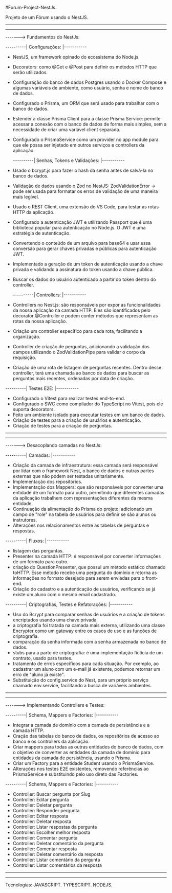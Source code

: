#Forum-Project-NestJs.
 
Projeto de um Fórum usando o NestJS.

____________________________________________________________________________________________________________________________________________________________________________________________________________________
____________________________________________________________________________________________________________________________________________________________________________________________________________________
-------> Fundamentos do NestJs:

  ----------| Configurações: |-----------

- NestJS, um framework opinado do ecossistema do Node.js.
- Decorators: como @Get e @Post para definir os métodos HTTP que serão utilizados.
- Configuração do banco de dados Postgres usando o Docker Compose e algumas variáveis de ambiente, como usuário, senha e nome do banco de dados.
- Configurado o Prisma, um ORM que será usado para trabalhar com o banco de dados.
- Estender a classe Prisma Client para a classe Prisma Service: permite acessar a conexão com o banco de dados de forma mais simples, sem a necessidade de criar uma variável client separada.
- Configurado o PrismaService como um provider no app module para que ele possa ser injetado em outros serviços e controllers da aplicação.

  
  ----------| Senhas, Tokens e Validações: |-----------
  
- Usado o bcrypt.js para fazer o hash da senha antes de salvá-la no banco de dados.
- Validação de dados usando o Zod no NestJS: ZodValidationError -> pode ser usada para formatar os erros de validação de uma maneira mais legível.
- Usado o REST Client, uma extensão do VS Code, para testar as rotas HTTP da aplicação.
- Configurado a autenticação JWT e utilizando Passport que é uma biblioteca popular para autenticação no Node.js. O JWT é uma estratégia de autenticação.
- Convertendo o conteúdo de um arquivo para base64 e usar essa conversão para gerar chaves privadas e públicas para autenticação JWT.
- Implementado a geração de um token de autenticação usando a chave privada e validando a assinatura do token usando a chave pública.
- Buscar os dados do usuário autenticado a partir do token dentro do controller.
  
  ----------| Controllers: |-----------

- Controllers no Nest.js: são responsáveis por expor as funcionalidades da nossa aplicação na camada HTTP. Eles são identificados pelo decorator @Controller e podem conter métodos que representam as rotas da nossa aplicação.
- Criação um controller específico para cada rota, facilitando a organização.
- Controller de criação de perguntas, adicionando a validação dos campos utilizando o ZodValidationPipe para validar o corpo da requisição.
- Criação de uma rota de listagem de perguntas recentes. Dentro desse controller, terá uma chamada ao banco de dados para buscar as perguntas mais recentes, ordenadas por data de criação.
  
----------| Testes E2E: |-----------

- Configurado o Vitest para realizar testes end-to-end.
- Configurado o SWC como compilador do TypeScript no Vitest, pois ele suporta decorators.
- Feito um ambiente isolado para executar testes em um banco de dados.
- Criação de testes para a criação de usuários e autenticação.
- Criação de testes para a criação de perguntas.

____________________________________________________________________________________________________________________________________________________________________________________________________________________
____________________________________________________________________________________________________________________________________________________________________________________________________________________
-------> Desacoplando camadas no NestJs:

----------| Camadas: |-----------

- Criação da camada de infraestrutura: essa camada será responsável por lidar com o framework Nest, o banco de dados e outras partes externas que não podem ser testadas unitariamente.
- Implementação dos repositórios.
- Implementação dos Mappers: que são responsáveis por converter uma entidade de um formato para outro, permitindo que diferentes camadas da aplicação trabalhem com representações diferentes da mesma entidade.
- Continuação da alimentação do Prisma do projeto: adicionado um campo de "role" na tabela de usuários para definir se são alunos ou instrutores.
- Alterações nos relacionamentos entre as tabelas de perguntas e respostas.

----------| Fluxos: |-----------

- listagem das perguntas.
- Presenter na camada HTTP: é responsável por converter informações de um formato para outro.
- criação do QuestionPresenter, que possui um método estático chamado toHTTP. Esse método recebe uma pergunta do domínio e retorna as informações no formato desejado para serem enviadas para o front-end.
- Criação do cadastro e a autenticação de usuários, verificando se já existe um aluno com o mesmo email cadastrado.

----------| Criptografias, Testes e Refatorações: |-----------

- Uso do Bcrypt para comparar senhas de usuários e a criação de tokens encriptados usando uma chave privada.
- a criptografia foi tratada na camada mais externa, utilizando uma classe Encrypter como um gateway entre os casos de uso e as funções de criptografia.
- comparação da senha informada com a senha armazenada no banco de dados.
- stubs para a parte de criptografia: é uma implementação fictícia de um contrato, usado para testes.
- tratamento de erros específicos para cada situação. Por exemplo, ao cadastrar um aluno com um e-mail já existente, podemos retornar um erro de "aluno já existe".
- Substituição do config.service do Nest, para um próprio serviço chamado env.service, facilitando a busca de variáveis ambientes.

____________________________________________________________________________________________________________________________________________________________________________________________________________________
____________________________________________________________________________________________________________________________________________________________________________________________________________________
-------> Implementando Controllers e Testes:

----------| Schema, Mappers e Factories: |-----------

- Integrar a camada de domínio com a camada de persistência e a camada HTTP.
- Cração das tabelas do banco de dados, os repositórios de acesso ao banco e os controllers da aplicação.
- Criar mappers para todas as outras entidades do banco de dados, com o objetivo de converter as entidades da camada de domínio para entidades da camada de persistência, usando o Prisma.
- Criar um Factory para a entidade Student usando o PrismaService.
- Alterações nos testes E2E existentes, removendo referências ao PrismaService e substituindo pelo uso direto das Factories.

----------| Schema, Mappers e Factories: |-----------

- Controller: Buscar pergunta por Slug
- Controller: Editar pergunta
- Controller: Deletar pergunta
- Controller: Responder pergunta
- Controller: Editar resposta
- Controller: Deletar resposta
- Controller: Listar respostas da pergunta
- Controller: Escolher melhor resposta
- Controller: Comentar pergunta
- Controller: Deletar comentário da pergunta
- Controller: Comentar resposta
- Controller: Deletar comentário da resposta
- Controller: Listar comentário da pergunta
- Controller: Listar comentários da resposta

____________________________________________________________________________________________________________________________________________________________________________________________________________________
____________________________________________________________________________________________________________________________________________________________________________________________________________________


Tecnologias: JAVASCRIPT. TYPESCRIPT. NODEJS.




 
 
